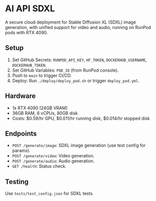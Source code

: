 # AI API SDXL

A secure cloud deployment for Stable Diffusion XL (SDXL) image generation, with unified support for video and audio, running on RunPod pods with RTX 4090.

## Setup

1. Set GitHub Secrets: `RUNPOD_API_KEY`, `HF_TOKEN`, `DOCKERHUB_USERNAME`, `DOCKERHUB_TOKEN`.
2. Set GitHub Variables: `POD_ID` (from RunPod console).
3. Push to `main` to trigger CI/CD.
4. Deploy: Run `./deploy/deploy_pod.sh` or trigger `deploy_pod.yml`.

## Hardware
- 1x RTX 4090 (24GB VRAM)
- 36GB RAM, 6 vCPUs, 80GB disk
- Costs: $0.59/hr GPU, $0.011/hr running disk, $0.014/hr stopped disk

## Endpoints
- `POST /generate/image`: SDXL image generation (use test config for params).
- `POST /generate/video`: Video generation.
- `POST /generate/audio`: Audio generation.
- `GET /health`: Status check.

## Testing
Use `tests/test_config.json` for SDXL tests.
